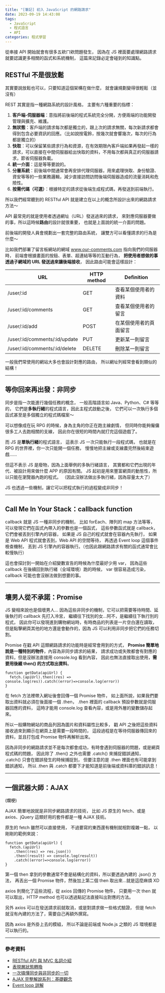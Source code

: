 ```yaml
---
title: "[筆記] 初入 JavaScript 的網路請求"
date: 2023-09-19 14:43:08
tags:
  - JavaScript
  - 程式語言
  - API
categories: 程式學習
---
```


從串接 API 開始就會有很多五欸ㄇ欸問題發生，
因為在 JS 裡面要處理網路請求就要認識更多相關的函式和系統機制，
這篇來記錄必定會碰到的知識點。

<!-- more -->

## RESTful 不是很放鬆

其實要說放鬆也可以，只要知道這個架構在做什麼，
就會讓規劃變得很輕鬆（並沒有）

REST 其實是指一種網路系統的設計風格，
主要有六種重要的指標：

1. **客戶端-伺服器端**：意指將前後端的程式系統完全分開，方便兩端的功能開發管理與擴充、維護。
2. **無狀態**：客戶端的請求每次都是獨立的，跟上次的請求無關，每次新請求都會得到包含必要資訊的回應。（比如說按電鈴，按幾次就會響幾次，每次的行為都是獨立的）
3. **快取**：可以保留某些請求行為和資源，在有效期限內客戶端如果再發起一樣的請求，可以直接在中間伺服器給出快取的資料，不用每次都與真正的伺服器請求，節省伺服器負載。
4. **統一介面**：這是等等要說的。
5. **分層系統**：前後端中間通常會再安排代理伺服器，用來處理快取、身份驗證、資安等等的一些業務邏輯，減少直接訪問訪問後端伺服器造成的流量消耗和危險性。
6. **按需代碼（可選）**：根據特定的請求從後端生成程式碼，再發送到前端執行。

所以我們經常聽到的 RESTful API 就是建立在以上的概念所設計出來的網路請求方法～

API 最常見的就是使用者透過網址（URL）發送過來的請求，
來對應伺服器要做的事，所以這時候**路由**的設計就很重要，
也就是上面說的統一介面的問題。

前後端的開發人員會規劃出一套完整的路由系統，
讓雙方可以看懂請求的行為是什麼～

比如我們部署了留言板網站的網域 www.our-comments.com 指向我們的伺服器時，
前端會根據畫面的按鈕、表單、超連結等等的互動行為，
**把使用者想做的事透過子網域的 URL 發送過來讓後端接收**，
因此路由可能會這樣設計：

| URL                           | HTTP method | Definition             |
| ----------------------------- | ----------- | ---------------------- |
| /user/:id                     | GET         | 查看某個使用者的資料   |
| /user/:id/comments            | GET         | 查看某個使用者的留言   |
| /user/:id/add                 | POST        | 在某個使用者的頁面留言 |
| /user/:id/comments/:id/update | PUT         | 更新某一則留言         |
| /user/:id/comments/:id/delete | DELETE      | 刪除某一則留言         |

一般我們常使用的網站大多也會設計對應的路由，
所以網址列經常會看到類似的結構！

---

## 等你回來再出發：非同步

同步是指一次能進行幾個任務的概念，
一般高階語言如 Java、Python、C# 等等的，
它們是**多執行緒**的程式語言，因此主程式啟動之後，
它們可以一次執行多個函式甚至是多個獨立的程式碼檔案～

可以想像成在玩 RPG 的時候，身為主角的你正在跑主線劇情，
但同時你能夠僱傭很多工人去跑相關的支線，
因此你在很短的時間內就打完這個遊戲了。

而 JS 是**單執行緒**的程式語言，
這表示 JS 一次只能執行一段程式碼，
也就是在 RPG 的世界裡，你一次只能開一個任務，
慢慢地把主線或支線農完然後結束遊戲......

但這不表示 JS 是廢物，因為上面舉例的多執行緒語言，
其實都和它們出現的年代、被設計用來做什麼 APP 的原因有關。
JS 起初是用來豐富網頁的動態性，所以只能在瀏覽器內跑的程式。
（因此沒辦法做出多執行緒，因為容量太大了）

JS 也透過一些機制，讓它可以把程式執行的過程變成非同步！

---

## Call Me In Your Stack：callback function

callback 就是 JS 一種非同步的機制，
比如 forEach、陣列的 map 方法等等，
可以發現它們在函式內帶入的參數也是一個函式，
這些參數函式就是 callback，它們會被丟到引擎內的容器，
如果是 JS 自己的程式就會在容器內先執行，
如果是 Web API 程式就會丟到，Web API 的空間等待，
再透過 Event loop 這個事件檢查機制，
丟到 JS 引擎內的容器執行。（也因此跟網路請求有關的函式通常會比較慢執行）

這也會探討到一開始在介紹變數宣告的時候為什麼最好少用 var，
因為這些 callback 在後續回到執行緒（全域環境）跑的時候，
var 很容易造成污染，callback 可能也會沒辦法做到想要的事。

---

## 壞男人從不承諾：Promise

JS 變相來說也是個壞男人...
因為這些非同步的機制，它可以把需要等待時間、延後執行的 callback 先打入冷宮，
繼續往下找別的女...阿不，是繼續往下執行別的程式，
因此你可以發現進到購物網站時，有時商品的列表是一片空白還在讀取，
但是點擊網頁其他的地方還是會動作的，因為 JS 可以利用非同步把它們的任務切割。

Promise 在戳 API 這類網路請求的功能時是經常會用到的方式，
**Promise 簡單地說是一種特別的物件**，內容為非同步請求的結果，
請求成功或失敗都會有對應的資料，但是沒辦法直接用 console.log 看到內容，
因此也無法直接取出使用，**需要用後綴 then() 的方式取出資料**。

```JS
function getData(apiUrl) {
  fetch.(apiUrl).then((res) => console.log(res)).catch((error)=>console.log(error))
}
```

在 fetch 方法裡帶入網址後會回傳一個 Promise 物件，
如上面所說，如果我們要取出資料就必須在後面接一個 .then，
.then 裡面的 callback 預設參數就是伺服器回應的資料，
這時才能用 console.log 查看內容，或是用外層的變數儲存起來。

所以一般購物網站的商品列因為圖片和資料屬性比較多，
戳 API 之後把這些資料接收過來到顯示在網頁上是需要一段時間的，
這段過程是在等待伺服器傳回來的資料，並且打包成 Promise 物件再解析出來。

因為非同步的網路請求並不是每次都會成功，有時會遇到伺服器的問題，或是網頁程式碼的問題，
因此除了 .then() 之外也需要 .catch() 來捕捉錯誤通知，
.catch() 只會在錯誤發生的時候捕捉到，
但要注意的是 .then 裡面也有可能拿到錯誤通知，
所以 .then 與 .catch 都要下才能知道是前後端或資料庫的錯誤訊息！

---

## 一個武器大師：AJAX

(爛梗)

AJAX 簡單地說就是非同步網路請求的技術，
比如 JS 原生的 fetch、或是 axios、jQuery 這類好用的套件都是一種 AJAX 技術。

原生的 fetch 雖然可以直接使用，
不過要寫的東西還有機制就相對複雜一點，
以剛剛的範例來說：

```JS
function getData(apiUrl) {
  fetch.(apiUrl)
    .then((res) => res.json())
    .then((result) => console.log(result))
    .catch((error)=>console.log(error))
}
```

第一個 then 拿到的參數通常不會是結構化的資料，所以要透過內建的 .json() 方法，
再丟出一個 Promise 物件，然後加上第二個 then 取出來...就是這麼麻煩 XD

axios 則簡化了這些流程，從 axios 回傳的 Promise 物件，
只要用一次 then 就可以取出，HTTP method 也可以透過點記法直接叫出對應的方法。

另外 axios 可以在發送請求前就取消，或是對請求做一些格式驗證，
但是 fetch 就沒有內建的方法了，需要自己再額外撰寫。

因為 axios 是外掛上去的模組，
所以不論是前端或 Node.js 之類的 JS 環境都是可以執行的。

---

### 參考資料

- [RESTful API 與 MVC 名詞介紹](https://ithelp.ithome.com.tw/articles/10191925)
- [表現層狀態轉換](https://zh.wikipedia.org/zh-tw/%E8%A1%A8%E7%8E%B0%E5%B1%82%E7%8A%B6%E6%80%81%E8%BD%AC%E6%8D%A2)
- [一次搞懂同步與非同步的一切](https://medium.com/itsems-frontend/javascript-sync-async-22e75e1ca1dc)
- [AJAX 完整解說系列：基礎觀念](https://www.casper.tw/development/2020/09/30/about-ajax/)
- [Event loop 詳解](https://youtu.be/8aGhZQkoFbQ?si=DzQ752C64Pn_y8mo)